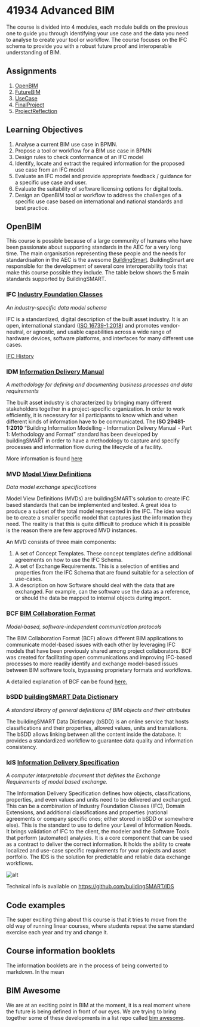 # 41934 Advanced BIM

The course is divided into 4 modules, each module builds on the previous one to guide you through identifying your use case and the data you need to analyse to create your tool or workflow. The course focuses on the IFC schema to provide you with a robust future proof and interoperable understanding of BIM.

## Assignments
1. [OpenBIM](https://github.com/timmcginley/41934/tree/main/A1__OpenBIM)
2. [FutureBIM](https://github.com/timmcginley/41934/tree/main/A2__FutureBIM)
3. [UseCase](https://github.com/timmcginley/41934/tree/main/A3__Use_Case)
4. [FinalProject](https://github.com/timmcginley/41934/tree/main/A4__FinalProject)
5. [ProjectReflection](https://github.com/timmcginley/41934/tree/main/A5__ProjectReflection)

## Learning Objectives

1. Analyse a current BIM use case in BPMN.
1. Propose a tool or workflow for a BIM use case in BPMN
2. Design rules to check conformance of an IFC model
4. Identify, locate and extract the required information for the proposed use case from an IFC model
5. Evaluate an IFC model and provide appropriate feedback / guidance for a specific use case and user.
6. Evaluate the suitability of software licensing options for digital tools.
7. Design an OpenBIM tool or workflow to address the challenges of a specific use case based on international and national standards and best practice.

## OpenBIM

This course is possible because of a large community of humans who have been passionate about supporting standards in the AEC for a very long time. The main organisation representing these people and the needs for standardisaiton in the AEC is the awesome [BuildingSmart](https://www.buildingsmart.org/). BuildingSmart are responsible for the development of several core interoperability tools that make this course possible they include. The table below shows the 5 main standards supported by BuildingSMART. 

### IFC [Industry Foundation Classes](https://www.buildingsmart.org/standards/bsi-standards/industry-foundation-classes/)

*An industry-specific data model schema*

IFC is a standardized, digital description of the built asset industry.  It is an open, international standard ([ISO 16739-1:2018](https://www.iso.org/standard/70303.html)) and promotes vendor-neutral, or agnostic, and usable capabilities across a wide range of hardware devices, software platforms, and interfaces for many different use cases.

[IFC History](https://itc.scix.net/pdfs/w78-2015-paper-004.pdf)

### IDM [Information Delivery Manual](https://www.buildingsmart.org/standards/bsi-standards/information-delivery-manual/)

*A methodology for defining and documenting business processes and data requirements*

The built asset industry is characterized by bringing many different stakeholders together in a project-specific organization. In order to work efficiently, it is necessary for all participants to know which and when different kinds of information have to be communicated. The **ISO 29481-1:2010** “Building Information Modelling - Information Delivery Manual - Part 1: Methodology and Format” standard has been developed by buildingSMART in order to have a methodology to capture and specify processes and information flow during the lifecycle of a facility. 

More information is found [here](https://technical.buildingsmart.org/resources/information-delivery-manual/)

### MVD [Model View Definitions](https://www.buildingsmart.org/standards/bsi-standards/model-view-definitions-mvd/)

*Data model exchange specifications*

Model View Definitions (MVDs) are buildingSMART’s solution to create IFC based standards that can be implemented and tested. A great idea to produce a subset of the total model represented in the IFC. The idea would be to create a smaller specific model that captures just the information they need. The reality is that this is quite difficult to produce which it is possible is the reason there are few approved MVD instances.

An MVD consists of three main components:  

1. A set of Concept Templates. These concept templates define additional agreements on how to use the IFC Schema.
2. A set of Exchange Requirements. This is a selection of entities and properties from the IFC Schema that are found suitable for a selection of use-cases.
3. A description on how Software should deal with the data that are exchanged. For example, can the software use the data as a reference, or should the data be mapped to internal objects during import.

### BCF [BIM Collaboration Format](https://www.buildingsmart.org/standards/bsi-standards/bim-collaboration-format-bcf/)

*Model-based, software-independent communication protocols*

The BIM Collaboration Format (BCF) allows different BIM applications to communicate model-based issues with each other by leveraging IFC models that have been previously shared among project collaborators.  BCF was created for facilitating open communications and improving IFC-based processes to more readily identify and exchange model-based issues between BIM software tools, bypassing proprietary formats and workflows.

A detailed explanation of BCF can be found [here.](https://technical.buildingsmart.org/standards/bcf/)

### bSDD [buildingSMART Data Dictionary](https://www.buildingsmart.org/users/services/buildingsmart-data-dictionary/)

*A standard library of general definitions of BIM objects and their attributes*

The buildingSMART Data Dictionary (bSDD) is an online service that hosts classifications and their properties, allowed values, units and translations. The bSDD allows linking between all the content inside the database. It provides a standardized workflow to guarantee data quality and information consistency.

### IdS [Information Delivery Specification](https://technical.buildingsmart.org/projects/information-delivery-specification-ids/)

*A computer interpretable document that defines the Exchange Requirements of model based exchange.*

The Information Delivery Specification defines how objects, classifications, properties, and even values and units need to be delivered and exchanged. This can be a combination of Industry Foundation Classes (IFC), Domain Extensions, and additional classifications and properties (national agreements or company specific ones; either stored in bSDD or somewhere else). This is the standard to use to define your Level of Information Needs. It brings validation of IFC to the client, the modeler and the Software Tools that perform (automated) analyses. It is a core component that can be used as a contract to deliver the correct information. It holds the ability to create localized and use-case specific requirements for your projects and asset portfolio. The IDS is the solution for predictable and reliable data exchange workflows.

![alt](https://technical.buildingsmart.org/wp-content/uploads/2020/07/ILS.png)

Technical info is available on https://github.com/buildingSMART/IDS

## Code examples
The super exciting thing about this course is that it tries to move from the old way of running linear courses, where students repeat the same standard exercise each year and try and change it.

## Course information booklets

The information booklets are in the process of being converted to markdown. In the mean

##  BIM Awesome

We are at an exciting point in BIM at the moment, it is a real moment where the future is being defined in front of our eyes. We are trying to bring together some of these developments in a list repo called [bim awesome](https://dtu-byg.github.io/BIM-awesome/).
